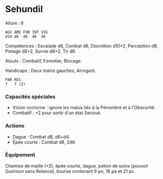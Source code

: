 # Sehundil

Allure : 6

	AGI	ÂME	FOR	INT	VIG
	d10	d6	d6	d6	d6

Compétences : Escalade d6, Combat d8, Discrétion d10+2, Perception d8, Pistage d8+2, Survie d8+2, Tir d6.

Atouts : Combatif, Forestier, Blocage.

Handicaps : Deux mains gauches, Arrogant.

	PAR	RES
	7	7 (2)

### Capacités spéciales
- Vision nocturne : ignore les malus liés à la Pénombre et à l'Obscurité.
- Combatif : +2 pour sortir d'un état Secoué.

### Actions
- Dague : Combat d8, d6+d4.
- Épée courte : Combat d8, 2d6.

### Équipement
Chemise de maille (+2), épée courte, dague, potion de soins (pouvoir _Guérison_ sans Relance), bourse contenant 9 po, 18 pa et 21 pc.
